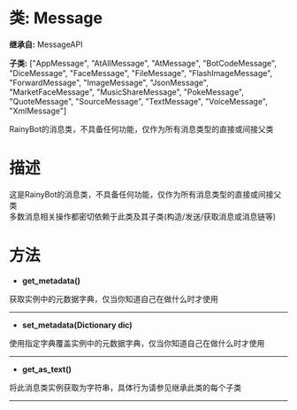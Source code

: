 # 类: Message  
  
**继承自:** MessageAPI  
  
**子类:** ["AppMessage", "AtAllMessage", "AtMessage", "BotCodeMessage", "DiceMessage", "FaceMessage", "FileMessage", "FlashImageMessage", "ForwardMessage", "ImageMessage", "JsonMessage", "MarketFaceMessage", "MusicShareMessage", "PokeMessage", "QuoteMessage", "SourceMessage", "TextMessage", "VoiceMessage", "XmlMessage"]  
  
RainyBot的消息类，不具备任何功能，仅作为所有消息类型的直接或间接父类  
  
# 描述  
  
这是RainyBot的消息类，不具备任何功能，仅作为所有消息类型的直接或间接父类   
多数消息相关操作都密切依赖于此类及其子类(构造/发送/获取消息或消息链等)  
  
# 方法 
  
- **get_metadata()**  
  
获取实例中的元数据字典，仅当你知道自己在做什么时才使用  
  
---  
  
- **set_metadata(Dictionary dic)**  
  
使用指定字典覆盖实例中的元数据字典，仅当你知道自己在做什么时才使用  
  
---  
  
- **get_as_text()**  
  
将此消息类实例获取为字符串，具体行为请参见继承此类的每个子类  
  
---  
  

